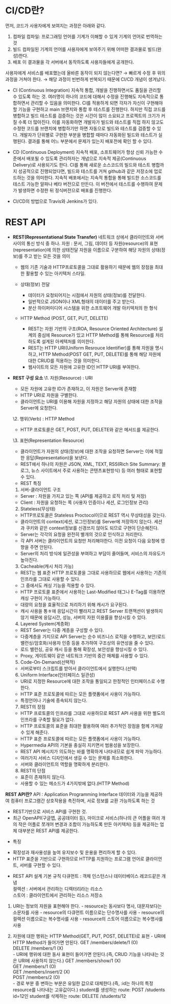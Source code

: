 # CI/CD란?
  먼저, 코드가 사용자에게 보여지는 과정은 아래와 같다.
  1. 컴파일
    컴파일: 프로그래밍 언어를 기계가 이해할 수 있게 기계의 언어로 번역하는 것
  2. 빌드 
    컴파일된 기계의 언어를 사용자에게 보여주기 위해 어떠한 결과물로 빌드(완성)한다.
  3. 배포
    이 결과물을 각 서버에서 동작하도록 사용자들에게 공개한다.

  사용자에게 서비스를 배포했는데 올바른 동작이 되지 않는다면?
  → 빠르게 수정 후 위의 과정을 거쳐야 한다.
  → 해당 과정이 빈번하게 반복되기 때문에 CI/CD 개념이 생겨났다.
  
  * CI (Continuous Integration)
  지속적 통합, 개발을 진행하면서도 품질을 관리할 수 있도록 하는 것.
  여러명이 하나의 코드에 대해서 수정을 진행해도 지속적으로 통합하면서 관리할 수 있음을 의미한다. CI를 적용하게 되면 각자가 자신이 구현해야 할 기능을 구현하고 main 브랜치와 통합 후 테스트를 진행한다. 하지만 직접 코드를 병합하고 빌드 테스트를 검증하는 것은 시간이 많이 소요되고 프로젝트의 크기가 커질 수록 더 많아진다. 이를 자동화하면 개발자가 빌드와 테스트를 직접 하지 않고도 수정한 코드를 브랜치에 병합하기만 하면 자동으로 빌드와 테스트를 검증할 수 있다. 
  개발자가 단위별로 구현한 부분을 병합할 때마다 자동화된 빌드와 테스트가 실행된다. 결과를 통해 어느 부분에서 문제가 있는지 배포전에 확인 할 수 있다. 

  * CD (Continuous Deployment)
  지속적 배포, 소프트웨어가 항상 신뢰 가능한 수준에서 배포될 수 있도록 관리하자는 개념으로 지속적 제공(Continuous Delivery)로 사용되기도 한다. CI를 통해 새로운 소스코드의 빌드와 테스트 병합까지 성공적으로 진행되었다면, 빌드와 테스트를 거쳐 github과 같은 저장소에 업로드하는 것을 의미한다. 지속적 배포에서는 지속적 통합을 통해 빌드한 소스코드를 테스트 가능한 알파나 베타 버전으로 만든다. 이 버전에서 테스트를 수행하여 문제가 발생하면 수정한 뒤 정식버전으로 배포를 진행한다. 

  * CI/CD의 방법으로 Travis와 Jenkins가 있다.

# REST API
  * **REST(Representational State Transfer)**
    네트워크 상에서 클라이언트와 서버 사이의 통신 방식 중 하나.
    자원 : 문서, 그림, 데이터 등 
    자원(resource)의 표현(representation)에 의한 상태전달
    자원을 이름으로 구분하여 해당 자원의 상태(정보)를 주고 받는 모든 것을 의미
  
    * 웹의 기존 기술과 HTTP프로토콜을 그대로 활용하기 때문에 웹의 장점을 최대한 활용할 수 있는 아키텍처 스타일.

    * 상태(정보) 전달
      - 데이터가 요청되어지는 시점에서 자원의 상태(정보)를 전달한다.
      - 일반적으로 JSON이나 XML형태의 데이터를 주고 받는다.
      - 분산 하이퍼미디어 시스템을 위한 소프트웨어 개발 아키텍처의 한 형식

    * HTTP Method (POST, GET, PUT, DELETE)
      - REST는 자원 기반의 구조(ROA, Resource Oriented Architecture) 설계의 중심에 Resource가 있고 HTTP Method를 통해 Resource를 처리하도록 설계된 아케텍처를 의미한다.
      - REST는 HTTP URI(Uniform Resrouce Identifier)를 통해 자원을 명시하고, HTTP Method(POST GET, PUT, DELETE)를 통해 해당 자원에 대한 CRUD를 적용하는 것을 의미한다.
      - 웹사이트의 모든 자원에 고유한 ID인 HTTP URI를 부여한다.

  * **REST 구성 요소**
    \1. 자원(Resource) : URI 
      - 모든 자원에 고유한 ID가 존재하고, 이 자원은 Server에 존재함
      - HTTP URI로 자원을 구별한다.
      - 클라이언트는 URI를 이용해 자원을 지정하고 해당 자원의 상태에 대한 조작을 Server에 요청한다.

    \2. 행위(Verb) : HTTP Method
      - HTTP 프로토콜은 GET, POST, PUT, DELETE와 같은 메서드를 제공한다.

    \3. 표현(Representation Resource)
      - 클라이언트가 자원의 상태(정보)에 대한 조작을 요청하면 Server는 이에 적절한 응답(Representation)을 보낸다.
      - REST에서 하나의 자원은 JSON, XML, TEXT, RSS(Rich Site Summary: 블로그, 뉴스 사이트에서 주로 사용하는 콘텐츠표현방식) 등 여러 형태로 표현할 수 있다.
    
    * REST 특징
    1. 서버-클라이언트 구조
      - Server : 자원을 가지고 있는 쪽 (API를 제공하고 로직 처리 및 저장)
      - Client : 자원을 요청하는 쪽 (사용자 인증이나 세션, 로그인정보 관리)
    
    2. Stateless(무상태)
      - HTTP프로토콜은 Stateless Proctocol이므로 REST 역시 무상태성을 갖는다.
      - 클라이언트의 context(세션, 로그인정보)를 Server에 저장하지 않는다. 세션과 쿠키와 같은 context정보를 신경쓰지 않아도 되므로 구현이 단순해진다.
      - Server는 각각의 요청을 완전히 별개의 것으로 인식하고 처리한다.
      - 각 API 서버는 클라이언트의 요청만 처리해야한다. 이전 요청이 다음 요청에 영향을 주면 안된다.
      - Server의 처리 방식에 일관성을 부여하고 부담이 줄어들며, 서비스의 자유도가 높아진다.

    3. Cacheable(캐시 처리 가능) 
      - REST는 웹 표준 HTTP 프로토콜을 그대로 사용하므로 웹에서 사용하는 기존의 인프라를 그대로 사용할 수 있다.
      - 그 중에서도 캐싱 기능을 적용할 수 있다.
      - HTTP 프로토콜 표준에서 사용하는 Last-Modified 태그나 E-Tag를 이용하면 캐싱 구현이 가능하다.
      - 대량의 요청을 효율적으로 처리하기 위해 캐시가 요구된다.
      - 캐시 사용을 통ㅎ애 응답시간이 빨라지고 REST Server 트랜잭션이 발생하지 않기 때문에 응답시간, 성능, 서버의 자원 이용률을 향상시킬 수 있다.

    4. Layered System(계층화)
      - REST Server는 다중 계층을 구성할 수 있다.
      - 다중계층을 가지므로 API Server는 순수 비즈니스 로직을 수행하고, 보안/로드밸런싱/암호화/사용자 인증 등을 추가하여 구조상의 유연성을 줄 수 있다.
      - 로드 밸런싱, 공유 캐시 등을 통해 확장성, 보안성을 향상시킬 수 있다.
      - Proxy, 게이트웨이 같은 네트워크 기반의 중간 매체를 사용할 수 있다.

    5. Code-On-Demand(선택적)
      - 서버로부터 스크립트를 받아서 클라이언트에서 실행한다.(선택)

    6. Uniform Interface(인터페이스 일관성)
      - URI로 지정한 Resource에 대한 조작을 통일되고 한정적인 인터페이스로 수행한다.
      - HTTP 표준 프로토콜에 따르는 모든 플랫폼에서 사용이 가능하다.
      - 특정언어나 기술에 종속되지 않는다.

    7. REST의 장점
      - HTTP 프로토콜의 인프라를 그대로 사용하므로 REST API 사용을 위한 별도의 인프라를 구축할 필요가 없다.
      - HTTP 프로토콜의 표준을 최대한 활용하여 여러 추가적인 장점을 함께 가져갈 수 있게 해준다.
      - HTTP 표준 프로토콜에 따르는 모든 플랫폼에서 사용이 가능하다.
      - Hypermedia API의 기본을 충실히 지키면서 범용성을 보장한다.
      - REST API 메시지가 의도하는 바를 명확하게 나타내므로 쉽게 파악 가능하다.
      - 여러가지 서비스 디자인에서 생길 수 있는 문제를 최소화한다.
      - 서버와 클라이언트의 역할을 명확하게 분리한다.

    8. REST의 단점
      - 표준이 존재하지 않는다.
      - 사용할 수 있는 메소드가 4가지밖에 없다.(HTTP Method)

  **REST API란?**
  API : Application Programming Interface 
  데이터와 기능을 제공하여 컴퓨터 프로그램간 상호작용을 촉진하며, 서로 정보를 교환 가능하도록 하는 것

  - REST기반으로 서비스 API를 구현한 것.
  - 최근 OpenAPI(구글맵, 공공데이터 등), 마이크로 서비스(하나의 큰 어플을 여러 개의 작은 어플로 쪼개어 변경과 조합이 가능하도록 만든 아키텍처) 등을 제공하는 업체 대부분은 REST API를 제공한다.

  * 특징
  - 확장성과 재사용성을 높여 유지보수 및 운용을 편리하게 할 수 있다.
  - HTTP 표준을 기반으로 구현하므로 HTTP를 지원하는 프로그램 언어로 클라이언트, 서버를 구현할 수 있다.

  * REST API 설계 기본 규칙
  다큐먼트 : 객체 인스턴스나 데이터베이스 레코드같은 개념 <br>
  컬렉션 : 서버에서 관리하는 디렉터리라는 리소스 <br>
  스토어 : 클라이언트에서 관리하는 리소스 저장소 <br>
  
  1. URI는 정보의 자원을 표현해야 한다.
    - resource는 동사보다 명사, 대문자보다는 소문자를 사용
    - resource의 다큐먼트 이름으로는 단수명사를 사용
    - resource의 컬렉션 이름으로는 복수명사를 사용
    - resource의 스토어 이름으로는 복수명사를 사용

  2. 자원에 대한 행위는 HTTP Method(GET, PUT, POST, DELETE)로 표현
    - URI에 HTTP Method가 들어가면 안된다.
      GET /members/delete/1 (O)<br>
      DELETE /members/1 (X)<br>
    - URI에 행위에 대한 동사 표현이 들어가면 안된다.(즉, CRUD 기능을 나타내는 것은 URI에 사용하지 않는다.)
      GET /members/show/1 (X) <br>
      GET /members/1 (O)<br>
      GET /members/insert/2 (X)<br>
      POST /members/2 (O)<br>
    - 경로 부분 중 변하는 부분은 유일한 값으로 대체한다.(즉, :id는 하나의 특정 resource를 나타내는 고유값이다.)
      student를 생성하는 route: POST /students<br>
      id=12인 student를 삭제하는 route: DELETE /students/12<br>